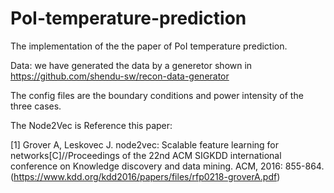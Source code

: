 # PoI-temperature-prediction
The implementation of the the paper of PoI temperature prediction.

Data: we have generated the data by a generetor shown in https://github.com/shendu-sw/recon-data-generator

The config files are the boundary conditions and power intensity of the three cases.

The Node2Vec is Reference this paper:

[1] Grover A, Leskovec J. node2vec: Scalable feature learning for networks[C]//Proceedings of the 22nd ACM SIGKDD international conference on Knowledge discovery and data mining. ACM, 2016: 855-864.(https://www.kdd.org/kdd2016/papers/files/rfp0218-groverA.pdf)



